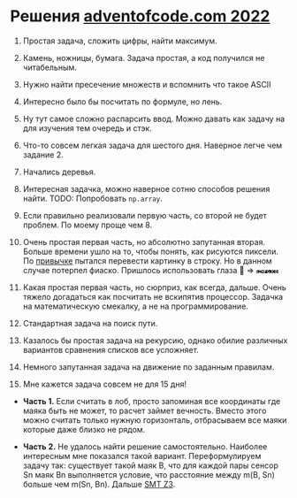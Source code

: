 # Решения [adventofcode.com 2022](https://adventofcode.com/2022/)

1. Простая задача, сложить цифры, найти максимум.
   
2. Камень, ножницы, бумага. Задача простая, а код получился не читабельным. 

3. Нужно найти пресечение множеств и вспомнить что такое ASCII

4. Интересно было бы посчитать по формуле, но лень.

5. Ну тут самое сложно распарсить ввод. Можно давать как задачу на для изучения тем очередь и стэк.

6. Что-то совсем легкая задача для шестого дня. Наверное легче чем задание 2.

7. Начались деревья.

8. Интересная задачка, можно наверное сотню способов решения найти. TODO: Попробовать `np.array`.

9. Если правильно реализовали первую часть, со второй не будет проблем. По моему проще чем 8.

10. Очень простая первая часть, но абсолютно запутанная вторая. Больше времени ушло на то, чтобы понять, как рисуются пиксели. По [привычке](https://github.com/pahanini/aoc/blob/main/2021/13.py) пытался перевести картинку в строку. Но в данном случае потерпел фиаско. Пришлось использовать глаза 👀 => ![](10.png)

11. Какая простая первая часть, но сюрприз, как всегда, дальше. Очень тяжело догадаться как посчитать не вскипятив процессор. Задачка на математическую смекалку, а не на программирование.

12. Стандартная задача на поиск пути.

13. Казалось бы простая задача на рекурсию, однако обилие различных вариантов сравнения списков все усложняет.

14. Немного запутанная задача на движение по заданным правилам.

15. Мне кажется задача совсем не для 15 дня! 

- **Часть 1.** Если считать в лоб, просто запоминая все координаты где маяка быть не может, то расчет займет вечность. Вместо этого можно считать только нужную горизонталь, отбрасываем все маяки которые даже близко не рядом.

- **Часть 2.** Не удалось найти решение самостоятельно. Наиболее интересным мне показался такой вариант. Переформулируем задачу так: существует такой маяк B, что для каждой пары сенсор Sn маяк Bn выполняется условие, что расстояние между m(B, Sn) больше чем m(Sn, Bn). Дальше [SMT Z3](https://github.com/Z3Prover/z3).

